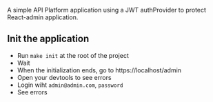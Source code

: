 A simple API Platform application using a JWT authProvider to protect React-admin application.

## Init the application
- Run `make init` at the root of the project
- Wait
- When the initialization ends, go to https://localhost/admin
- Open your devtools to see errors
- Login wiht `admin@admin.com`, `password`
- See errors